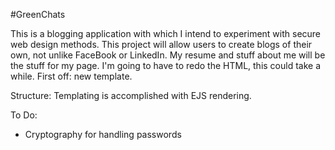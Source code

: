 #GreenChats

This is a blogging application with which I intend to experiment
with secure web design methods. This project will allow users to create blogs of their own, not unlike
FaceBook or LinkedIn. My resume and stuff about me will be the stuff for my page. I'm
going to have to redo the HTML, this could take a while. First off: new template.

Structure:
Templating is accomplished with EJS rendering.

To Do:
<ul>
<li>Cryptography for handling passwords</li>
</ul>